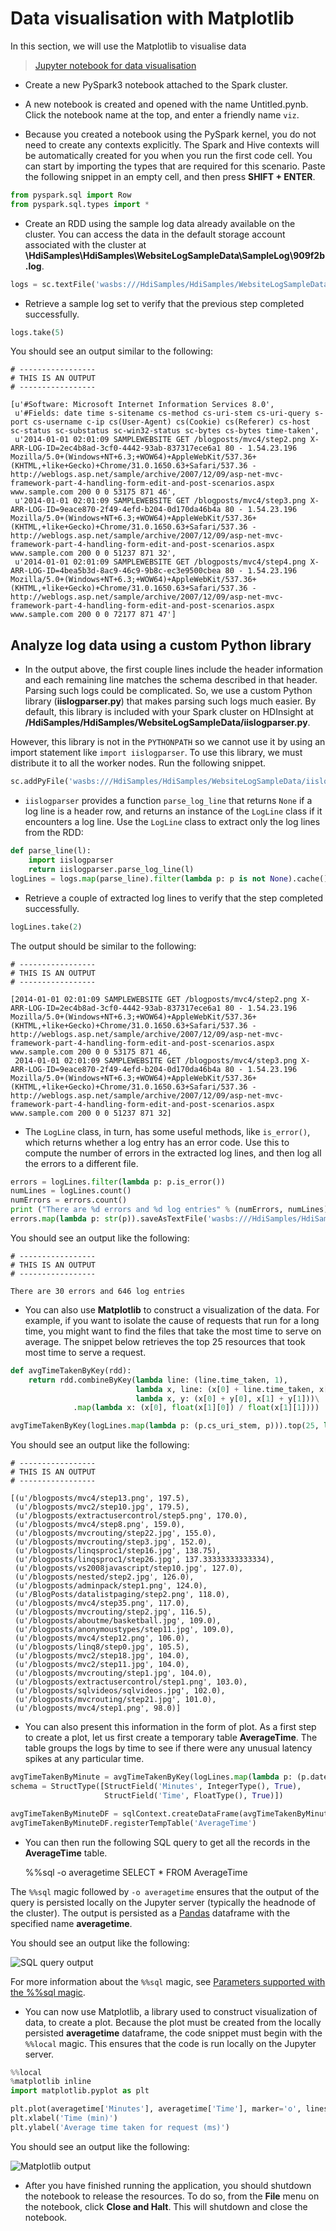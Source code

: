 # Data visualisation with Matplotlib

In this section, we will use the Matplotlib to visualise data

> [Jupyter notebook for data visualisation](viz.ipynb)

* Create a new PySpark3 notebook attached to the Spark cluster.

* A new notebook is created and opened with the name Untitled.pynb. Click the notebook name at the top, and enter a friendly name `viz`.

* Because you created a notebook using the PySpark kernel, you do not need to create any contexts explicitly. The Spark and Hive contexts will be automatically created for you when you run the first code cell. You can start by importing the types that are required for this scenario. Paste the following snippet in an empty cell, and then press **SHIFT + ENTER**.

```Python
from pyspark.sql import Row
from pyspark.sql.types import *
```

* Create an RDD using the sample log data already available on the cluster. You
can access the data in the default storage account associated with the cluster
at **\HdiSamples\HdiSamples\WebsiteLogSampleData\SampleLog\909f2b.log**.

```Python
logs = sc.textFile('wasbs:///HdiSamples/HdiSamples/WebsiteLogSampleData/SampleLog/909f2b.log')
```

* Retrieve a sample log set to verify that the previous step completed
successfully.

```Python
logs.take(5)
```

You should see an output similar to the following:

```shell
# -----------------
# THIS IS AN OUTPUT
# -----------------

[u'#Software: Microsoft Internet Information Services 8.0',
 u'#Fields: date time s-sitename cs-method cs-uri-stem cs-uri-query s-port cs-username c-ip cs(User-Agent) cs(Cookie) cs(Referer) cs-host sc-status sc-substatus sc-win32-status sc-bytes cs-bytes time-taken',
 u'2014-01-01 02:01:09 SAMPLEWEBSITE GET /blogposts/mvc4/step2.png X-ARR-LOG-ID=2ec4b8ad-3cf0-4442-93ab-837317ece6a1 80 - 1.54.23.196 Mozilla/5.0+(Windows+NT+6.3;+WOW64)+AppleWebKit/537.36+(KHTML,+like+Gecko)+Chrome/31.0.1650.63+Safari/537.36 - http://weblogs.asp.net/sample/archive/2007/12/09/asp-net-mvc-framework-part-4-handling-form-edit-and-post-scenarios.aspx www.sample.com 200 0 0 53175 871 46',
 u'2014-01-01 02:01:09 SAMPLEWEBSITE GET /blogposts/mvc4/step3.png X-ARR-LOG-ID=9eace870-2f49-4efd-b204-0d170da46b4a 80 - 1.54.23.196 Mozilla/5.0+(Windows+NT+6.3;+WOW64)+AppleWebKit/537.36+(KHTML,+like+Gecko)+Chrome/31.0.1650.63+Safari/537.36 - http://weblogs.asp.net/sample/archive/2007/12/09/asp-net-mvc-framework-part-4-handling-form-edit-and-post-scenarios.aspx www.sample.com 200 0 0 51237 871 32',
 u'2014-01-01 02:01:09 SAMPLEWEBSITE GET /blogposts/mvc4/step4.png X-ARR-LOG-ID=4bea5b3d-8ac9-46c9-9b8c-ec3e9500cbea 80 - 1.54.23.196 Mozilla/5.0+(Windows+NT+6.3;+WOW64)+AppleWebKit/537.36+(KHTML,+like+Gecko)+Chrome/31.0.1650.63+Safari/537.36 - http://weblogs.asp.net/sample/archive/2007/12/09/asp-net-mvc-framework-part-4-handling-form-edit-and-post-scenarios.aspx www.sample.com 200 0 0 72177 871 47']

```

## Analyze log data using a custom Python library
* In the output above, the first couple lines include the header information and each remaining line matches the schema described in that header. Parsing such logs could be complicated. So, we use a custom Python library
(**iislogparser.py**) that makes parsing such logs much easier. By default, this library is included with your Spark cluster on HDInsight at **/HdiSamples/HdiSamples/WebsiteLogSampleData/iislogparser.py**.

However, this library is not in the `PYTHONPATH` so we cannot use it by using an import statement like `import iislogparser`. To use this library, we must distribute it to all the worker nodes. Run the following snippet.

```Python
sc.addPyFile('wasbs:///HdiSamples/HdiSamples/WebsiteLogSampleData/iislogparser.py')
```

* `iislogparser` provides a function `parse_log_line` that returns `None` if a log
line is a header row, and returns an instance of the `LogLine` class if it
encounters a log line. Use the `LogLine` class to extract only the log lines
from the RDD:

```Python
def parse_line(l):
    import iislogparser
    return iislogparser.parse_log_line(l)
logLines = logs.map(parse_line).filter(lambda p: p is not None).cache()
```

* Retrieve a couple of extracted log lines to verify that the step completed
successfully.

```Python
logLines.take(2)
```
The output should be similar to the following:

```shell
# -----------------
# THIS IS AN OUTPUT
# -----------------

[2014-01-01 02:01:09 SAMPLEWEBSITE GET /blogposts/mvc4/step2.png X-ARR-LOG-ID=2ec4b8ad-3cf0-4442-93ab-837317ece6a1 80 - 1.54.23.196 Mozilla/5.0+(Windows+NT+6.3;+WOW64)+AppleWebKit/537.36+(KHTML,+like+Gecko)+Chrome/31.0.1650.63+Safari/537.36 - http://weblogs.asp.net/sample/archive/2007/12/09/asp-net-mvc-framework-part-4-handling-form-edit-and-post-scenarios.aspx www.sample.com 200 0 0 53175 871 46,
 2014-01-01 02:01:09 SAMPLEWEBSITE GET /blogposts/mvc4/step3.png X-ARR-LOG-ID=9eace870-2f49-4efd-b204-0d170da46b4a 80 - 1.54.23.196 Mozilla/5.0+(Windows+NT+6.3;+WOW64)+AppleWebKit/537.36+(KHTML,+like+Gecko)+Chrome/31.0.1650.63+Safari/537.36 - http://weblogs.asp.net/sample/archive/2007/12/09/asp-net-mvc-framework-part-4-handling-form-edit-and-post-scenarios.aspx www.sample.com 200 0 0 51237 871 32]
```

* The `LogLine` class, in turn, has some useful methods, like `is_error()`, which
returns whether a log entry has an error code. Use this to compute the number of
errors in the extracted log lines, and then log all the errors to a different
file.

```Python
errors = logLines.filter(lambda p: p.is_error())
numLines = logLines.count()
numErrors = errors.count()
print ("There are %d errors and %d log entries" % (numErrors, numLines))
errors.map(lambda p: str(p)).saveAsTextFile('wasbs:///HdiSamples/HdiSamples/WebsiteLogSampleData/SampleLog/909f2b-2.log')
```
You should see an output like the following:

```shell
# -----------------
# THIS IS AN OUTPUT
# -----------------

There are 30 errors and 646 log entries
```

* You can also use **Matplotlib** to construct a visualization of the data. For
example, if you want to isolate the cause of requests that run for a long time,
you might want to find the files that take the most time to serve on average.
The snippet below retrieves the top 25 resources that took most time to serve a
request.

```Python
def avgTimeTakenByKey(rdd):
    return rdd.combineByKey(lambda line: (line.time_taken, 1),
                            lambda x, line: (x[0] + line.time_taken, x[1] + 1),
                            lambda x, y: (x[0] + y[0], x[1] + y[1]))\
              .map(lambda x: (x[0], float(x[1][0]) / float(x[1][1])))

avgTimeTakenByKey(logLines.map(lambda p: (p.cs_uri_stem, p))).top(25, lambda x: x[1])
```

You should see an output like the following:

```shell
# -----------------
# THIS IS AN OUTPUT
# -----------------

[(u'/blogposts/mvc4/step13.png', 197.5),
 (u'/blogposts/mvc2/step10.jpg', 179.5),
 (u'/blogposts/extractusercontrol/step5.png', 170.0),
 (u'/blogposts/mvc4/step8.png', 159.0),
 (u'/blogposts/mvcrouting/step22.jpg', 155.0),
 (u'/blogposts/mvcrouting/step3.jpg', 152.0),
 (u'/blogposts/linqsproc1/step16.jpg', 138.75),
 (u'/blogposts/linqsproc1/step26.jpg', 137.33333333333334),
 (u'/blogposts/vs2008javascript/step10.jpg', 127.0),
 (u'/blogposts/nested/step2.jpg', 126.0),
 (u'/blogposts/adminpack/step1.png', 124.0),
 (u'/BlogPosts/datalistpaging/step2.png', 118.0),
 (u'/blogposts/mvc4/step35.png', 117.0),
 (u'/blogposts/mvcrouting/step2.jpg', 116.5),
 (u'/blogposts/aboutme/basketball.jpg', 109.0),
 (u'/blogposts/anonymoustypes/step11.jpg', 109.0),
 (u'/blogposts/mvc4/step12.png', 106.0),
 (u'/blogposts/linq8/step0.jpg', 105.5),
 (u'/blogposts/mvc2/step18.jpg', 104.0),
 (u'/blogposts/mvc2/step11.jpg', 104.0),
 (u'/blogposts/mvcrouting/step1.jpg', 104.0),
 (u'/blogposts/extractusercontrol/step1.png', 103.0),
 (u'/blogposts/sqlvideos/sqlvideos.jpg', 102.0),
 (u'/blogposts/mvcrouting/step21.jpg', 101.0),
 (u'/blogposts/mvc4/step1.png', 98.0)]
```

* You can also present this information in the form of plot. As a first step to create a plot, let us first create a temporary table **AverageTime**. The table groups the logs by time to see if there were any unusual latency spikes at any particular time.

```Python
avgTimeTakenByMinute = avgTimeTakenByKey(logLines.map(lambda p: (p.datetime.minute, p))).sortByKey()
schema = StructType([StructField('Minutes', IntegerType(), True),
                     StructField('Time', FloatType(), True)])

avgTimeTakenByMinuteDF = sqlContext.createDataFrame(avgTimeTakenByMinute, schema)
avgTimeTakenByMinuteDF.registerTempTable('AverageTime')
```

* You can then run the following SQL query to get all the records in the **AverageTime** table.

   %%sql -o averagetime
   SELECT * FROM AverageTime

The `%%sql` magic followed by `-o averagetime` ensures that the output of the query is persisted locally on the Jupyter server (typically the headnode of the cluster). The output is persisted as a [Pandas](http://pandas.pydata.org/) dataframe with the specified name **averagetime**.

You should see an output like the following:

![SQL query output](hdinsight-jupyter-sql-qyery-output.png "SQL query output")

For more information about the `%%sql` magic, see [Parameters supported with the %%sql magic](hdinsight-apache-spark-jupyter-notebook-kernels.md#parameters-supported-with-the-sql-magic).

* You can now use Matplotlib, a library used to construct visualization of data, to create a plot. Because the plot must be created from the locally persisted **averagetime** dataframe, the code snippet must begin with the `%%local` magic. This ensures that the code is run locally on the Jupyter server.

```Python
%%local
%matplotlib inline
import matplotlib.pyplot as plt

plt.plot(averagetime['Minutes'], averagetime['Time'], marker='o', linestyle='--')
plt.xlabel('Time (min)')
plt.ylabel('Average time taken for request (ms)')
```
You should see an output like the following:


![Matplotlib output](hdinsight-apache-spark-web-log-analysis-plot.png "Matplotlib output")

* After you have finished running the application, you should shutdown the notebook to release the resources. To do so, from the **File** menu on the notebook, click **Close and Halt**. This will shutdown and close the notebook.
